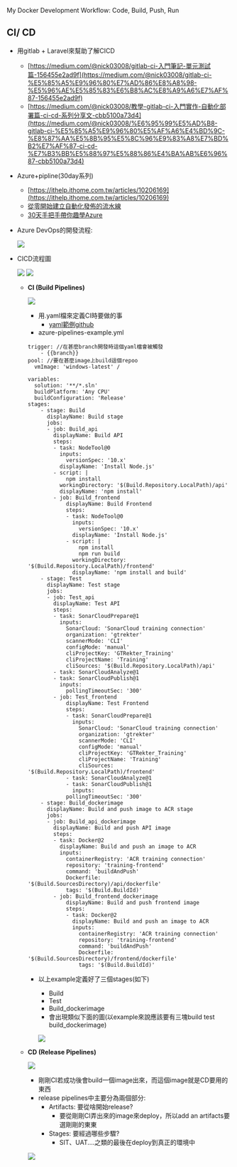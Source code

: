 My Docker Development Workflow: Code, Build, Push, Run

## CI/ CD

- 用gitlab + Laravel來幫助了解CICD
    - [https://medium.com/@nick03008/gitlab-ci-入門筆記-單元測試篇-156455e2ad9f](https://medium.com/@nick03008/gitlab-ci-%E5%85%A5%E9%96%80%E7%AD%86%E8%A8%98-%E5%96%AE%E5%85%83%E6%B8%AC%E8%A9%A6%E7%AF%87-156455e2ad9f)
    - [https://medium.com/@nick03008/教學-gitlab-ci-入門實作-自動化部署篇-ci-cd-系列分享文-cbb5100a73d4](https://medium.com/@nick03008/%E6%95%99%E5%AD%B8-gitlab-ci-%E5%85%A5%E9%96%80%E5%AF%A6%E4%BD%9C-%E8%87%AA%E5%8B%95%E5%8C%96%E9%83%A8%E7%BD%B2%E7%AF%87-ci-cd-%E7%B3%BB%E5%88%97%E5%88%86%E4%BA%AB%E6%96%87-cbb5100a73d4)
- Azure+pipline(30day系列)
    - [https://ithelp.ithome.com.tw/articles/10206169](https://ithelp.ithome.com.tw/articles/10206169)
    - [從零開始建立自動化發佈的流水線](https://ithelp.ithome.com.tw/articles/10200863)
    - [30天手把手帶你趣學Azure](https://ithelp.ithome.com.tw/articles/10201831)
- Azure DevOps的開發流程:

    ![](https://i.imgur.com/Z5jMe1y.png)

- CICD流程圖


  ![](https://i.imgur.com/8FnKvm1.png)
![](https://i.imgur.com/ffAlRmD.png)


    - **CI (Build Pipelines)**

        
        ![](https://i.imgur.com/ePZZiU4.png)


        - 用.yaml檔來定義CI時要做的事
            - [yaml範例github](https://github.com/microsoft/azure-pipelines-yaml/tree/master/templates)
        - azure-pipelines-example.yml

        ```
        trigger: //在甚麼branch開發時這個yaml檔會被觸發
        	- {{branch}} 
        pool: //要在甚麼image上build這個repoo
          vmImage: 'windows-latest' /

        variables: 
          solution: '**/*.sln'
          buildPlatform: 'Any CPU'
          buildConfiguration: 'Release'
        stages:
        	- stage: Build
        	  displayName: Build stage
        	  jobs:
        	  - job: Build_api
        	    displayName: Build API
        	    steps:
        	    - task: NodeTool@0
        	      inputs:
        	        versionSpec: '10.x'
        	      displayName: 'Install Node.js'
        	    - script: |
        	        npm install
        	      workingDirectory: '$(Build.Repository.LocalPath)/api'
        	      displayName: 'npm install'
        		- job: Build_frontend
        		    displayName: Build Frontend
        		    steps:
        		    - task: NodeTool@0
        		      inputs:
        		        versionSpec: '10.x'
        		      displayName: 'Install Node.js'
        		    - script: |
        		        npm install
        		        npm run build
        		      workingDirectory: '$(Build.Repository.LocalPath)/frontend'
        		      displayName: 'npm install and build'
        	- stage: Test
        	  displayName: Test stage
        	  jobs:
        	  - job: Test_api
        	    displayName: Test API
        	    steps:
        	    - task: SonarCloudPrepare@1
        	      inputs:
        	        SonarCloud: 'SonarCloud training connection'
        	        organization: 'gtrekter'
        	        scannerMode: 'CLI'
        	        configMode: 'manual'
        	        cliProjectKey: 'GTRekter_Training'
        	        cliProjectName: 'Training'
        	        cliSources: '$(Build.Repository.LocalPath)/api'
        	    - task: SonarCloudAnalyze@1
        	    - task: SonarCloudPublish@1
        	      inputs:
        	        pollingTimeoutSec: '300'  
        		- job: Test_frontend
        		    displayName: Test Frontend
        		    steps:
        		    - task: SonarCloudPrepare@1
        		      inputs:
        		        SonarCloud: 'SonarCloud training connection'
        		        organization: 'gtrekter'
        		        scannerMode: 'CLI'
        		        configMode: 'manual'
        		        cliProjectKey: 'GTRekter_Training'
        		        cliProjectName: 'Training'
        		        cliSources: '$(Build.Repository.LocalPath)/frontend'
        		    - task: SonarCloudAnalyze@1
        		    - task: SonarCloudPublish@1
        		      inputs:
        	        pollingTimeoutSec: '300'
        	- stage: Build_dockerimage
        	  displayName: Build and push image to ACR stage
        	  jobs:
        	  - job: Build_api_dockerimage
        	    displayName: Build and push API image
        	    steps:
        	    - task: Docker@2
        	      displayName: Build and push an image to ACR
        	      inputs:
        	        containerRegistry: 'ACR training connection'
        	        repository: 'training-frontend'
        	        command: 'buildAndPush'
        	        Dockerfile: '$(Build.SourcesDirectory)/api/dockerfile'
        	        tags: '$(Build.BuildId)'  
        		- job: Build_frontend_dockerimage
        		    displayName: Build and push frontend image
        		    steps:
        		    - task: Docker@2
        		      displayName: Build and push an image to ACR
        		      inputs:
        		        containerRegistry: 'ACR training connection'
        		        repository: 'training-frontend'
        		        command: 'buildAndPush'
        		        Dockerfile: '$(Build.SourcesDirectory)/frontend/dockerfile'
        		        tags: '$(Build.BuildId)'
        ```

        - 以上example定義好了三個stages(如下)
            - Build
            - Test
            - Build_dockerimage
            - 會出現類似下面的圖(以example來說應該要有三塊build test build_dockerimage)

            
            ![](https://i.imgur.com/wwObzxG.png)


    - **CD (Release Pipelines)**

       ![](https://i.imgur.com/UNLlTRB.png)


        - 剛剛CI若成功後會build一個image出來，而這個image就是CD要用的東西
        - release pipelines中主要分為兩個部分:
            - Artifacts: 要從啥開始release?
                - 要從剛剛CI弄出來的image來deploy，所以add an artifacts要選剛剛的東東
            - Stages: 要經過哪些步驟?
                - SIT、UAT....之類的最後在deploy到真正的環境中

      
        ![](https://i.imgur.com/pNkGTsG.png)
